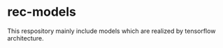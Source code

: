 # rec-models
This respository  mainly include models which are realized by tensorflow architecture.
